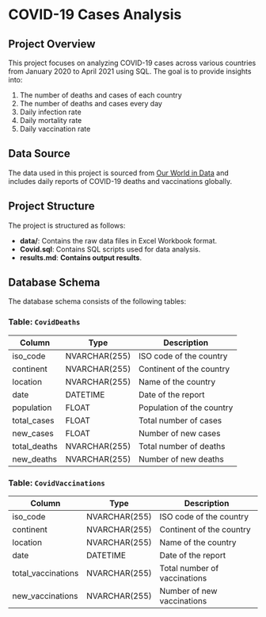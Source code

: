 # COVID-19 Cases Analysis

## Project Overview

This project focuses on analyzing COVID-19 cases across various countries from January 2020 to April 2021 using SQL. The goal is to provide insights into:
1. The number of deaths and cases of each country
2. The number of deaths and cases every day
3. Daily infection rate 
4. Daily mortality rate
5. Daily vaccination rate

## Data Source

The data used in this project is sourced from [Our World in Data](https://ourworldindata.org/covid-deaths) and includes daily reports of COVID-19 deaths and vaccinations globally.

## Project Structure

The project is structured as follows:

- **data/**: Contains the raw data files in Excel Workbook format.
- **Covid.sql**: Contains SQL scripts used for data analysis.
- **results.md**: **Contains output results**.

## Database Schema

The database schema consists of the following tables:

### Table: `CovidDeaths`

| Column       | Type    | Description                      |
|--------------|---------|----------------------------------|
| iso_code     | NVARCHAR(255) | ISO code of the country |
| continent     | NVARCHAR(255) | Continent of the country |
| location     | NVARCHAR(255) | Name of the country |
| date     | DATETIME | Date of the report |
| population     | FLOAT | Population of the country |
| total_cases     | FLOAT | Total number of cases |
| new_cases     | FLOAT | Number of new cases |
| total_deaths     | NVARCHAR(255) | Total number of deaths |
| new_deaths     | NVARCHAR(255) | Number of new deaths |

### Table: `CovidVaccinations`

| Column       | Type    | Description                      |
|--------------|---------|----------------------------------|
| iso_code     | NVARCHAR(255) | ISO code of the country |
| continent     | NVARCHAR(255) | Continent of the country |
| location     | NVARCHAR(255) | Name of the country |
| date     | DATETIME | Date of the report |
| total_vaccinations| NVARCHAR(255) | Total number of vaccinations |
| new_vaccinations| NVARCHAR(255) | Number of new vaccinations |




